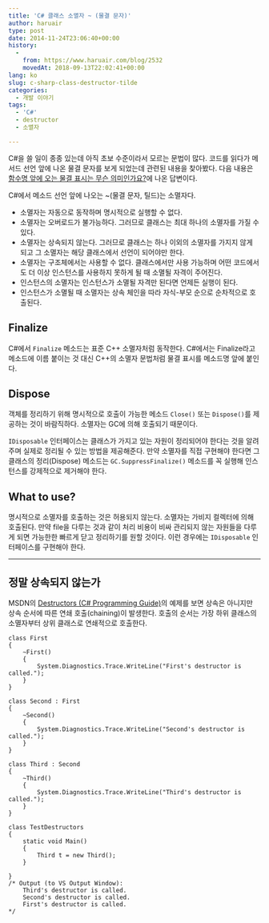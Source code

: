 ```yaml
---
title: 'C# 클래스 소멸자 ~ (물결 문자)'
author: haruair
type: post
date: 2014-11-24T23:06:40+00:00
history:
  - 
    from: https://www.haruair.com/blog/2532
    movedAt: 2018-09-13T22:02:41+00:00
lang: ko
slug: c-sharp-class-destructor-tilde
categories:
  - 개발 이야기
tags:
  - 'C#'
  - destructor
  - 소멸자

---
```

C#을 쓸 일이 종종 있는데 아직 초보 수준이라서 모르는 문법이 많다. 코드를 읽다가 메서드 선언 앞에 나온 물결 문자를 보게 되었는데 관련된 내용을 찾아봤다. 다음 내용은 [함수명 앞에 오는 물결 표시는 무슨 의미인가요?][1]에 나온 답변이다.

C#에서 메소드 선언 앞에 나오는 ~(물결 문자, 틸드)는 소멸자다.

  * 소멸자는 자동으로 동작하며 명시적으로 실행할 수 없다.
  * 소멸자는 오버로드가 불가능하다. 그러므로 클래스는 최대 하나의 소멸자를 가질 수 있다.
  * 소멸자는 상속되지 않는다. 그러므로 클래스는 하나 이외의 소멸자를 가지지 않게 되고 그 소멸자는 해당 클래스에서 선언이 되어야만 한다.
  * 소멸자는 구조체에서는 사용할 수 없다. 클래스에서만 사용 가능하며 어떤 코드에서도 더 이상 인스턴스를 사용하지 못하게 될 때 소멸될 자격이 주어진다.
  * 인스턴스의 소멸자는 인스턴스가 소멸될 자격만 된다면 언제든 실행이 된다.
  * 인스턴스가 소멸될 때 소멸자는 상속 체인을 따라 자식-부모 순으로 순차적으로 호출된다.

## Finalize

C#에서 `Finalize` 메소드는 표준 C++ 소멸자처럼 동작한다. C#에서는 Finalize라고 메소드에 이름 붙이는 것 대신 C++의 소멸자 문법처럼 물결 표시를 메소드명 앞에 붙인다.

## Dispose

객체를 정리하기 위해 명시적으로 호출이 가능한 메소드 `Close()` 또는 `Dispose()`를 제공하는 것이 바람직하다. 소멸자는 GC에 의해 호출되기 때문이다.

`IDisposable` 인터페이스는 클래스가 가지고 있는 자원이 정리되어야 한다는 것을 알려주며 실제로 정리될 수 있는 방법을 제공해준다. 만약 소멸자를 직접 구현해야 한다면 그 클래스의 정리(Dispose) 메소드는 `GC.SuppressFinalize()` 메소드를 꼭 실행해 인스턴스를 강제적으로 제거해야 한다.

## What to use?

명시적으로 소멸자를 호출하는 것은 허용되지 않는다. 소멸자는 가비지 컬렉터에 의해 호출된다. 만약 file을 다루는 것과 같이 처리 비용이 비싸 관리되지 않는 자원들을 다루게 되면 가능한한 빠르게 닫고 정리하기를 원할 것이다. 이런 경우에는 `IDisposable` 인터페이스를 구현해야 한다.

* * *

## 정말 상속되지 않는가

MSDN의 [Destructors (C# Programming Guide)][2]의 예제를 보면 상속은 아니지만 상속 순서에 따른 연쇄 호출(chaining)이 발생한다. 호출의 순서는 가장 하위 클래스의 소멸자부터 상위 클래스로 연쇄적으로 호출한다.

    class First
    {
        ~First()
        {
            System.Diagnostics.Trace.WriteLine("First's destructor is called.");
        }
    }
    
    class Second : First
    {
        ~Second()
        {
            System.Diagnostics.Trace.WriteLine("Second's destructor is called.");
        }
    }
    
    class Third : Second
    {
        ~Third()
        {
            System.Diagnostics.Trace.WriteLine("Third's destructor is called.");
        }
    }
    
    class TestDestructors
    {
        static void Main()
        {
            Third t = new Third();
        }
    
    }
    /* Output (to VS Output Window):
        Third's destructor is called.
        Second's destructor is called.
        First's destructor is called.
    */

 [1]: http://stackoverflow.com/a/188715/2440343
 [2]: http://msdn.microsoft.com/en-us/library/66x5fx1b.aspx